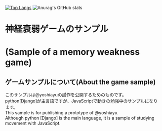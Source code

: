 [![Top Langs](https://github-readme-stats.vercel.app/api/top-langs/?username=yoshiayu&layout=compact)](https://github-readme-stats.vercel.app/api/top-langs/?username=yoshiayu&layout=compact&theme=dracula)  ![Anurag's GitHub stats](https://github-readme-stats.vercel.app/api?username=yoshiayu&show_icons=true&theme=radical)  

# 神経衰弱ゲームのサンプル  
# (Sample of a memory weakness game)

## ゲームサンプルについて(About the game sample)  

このサンプルは@yoshiayuの試作を公開するためのものです。  
python[Django]が主言語ですが、JavaScriptで動きの勉強中のサンプルになります。  
This sample is for publishing a prototype of @yoshiayu.  
Although python [Django] is the main language, it is a sample of studying movement with JavaScript.  

